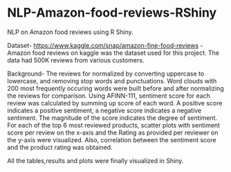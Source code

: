 # NLP-Amazon-food-reviews-RShiny
NLP on Amazon food reviews using R Shiny. 

Dataset-  https://www.kaggle.com/snap/amazon-fine-food-reviews -
Amazon food reviews on kaggle was the dataset used for this project. The data had 500K reviews from various customers.

Background-
The reviews for normalized by converting uppercase to lowercase, and removing stop words and punctuations. Word clouds with 200 most frequently occuring words were built before and after normalizing the reviews for comparison. Using AFINN-111, sentiment score for each review was calculated by summing up score of each word. A positive score indicates a positive sentiment, a negative score indicates a
negative sentiment. The magnitude of the score indicates the degree of sentiment. For each of the top 6 most reviewed products, scatter plots with sentiment score per review on the x-axis and the Rating as provided per reviewer on the y-axis were visualized. Also, correlation between the sentiment score and the product rating was obtained.

All the tables,results and plots were finally visualized in Shiny.

